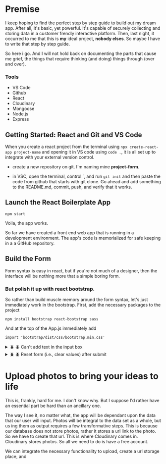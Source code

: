 # Premise

I keep hoping to find the perfect step by step guide to build out my dream app. After all, it's basic, yet powerful. It's capable of securely collecting and storing data in a customer frendly interactive platform. Then, last night, it occurred to me that this is **my** ideal project, **nobody elses**. So maybe I have to write that step by step guide. 

So here i go. And I will not hold back on documenting the parts that cause me grief, the things that require thinking (and doing) things through (over and over). 

### Tools

* VS Code
* Github
* React
* Cloudinary
* Mongoose
* Node.js
* Express


## Getting Started: React and Git and VS Code

When you create a react project from the terminal using ```npx create-react-app project-name``` and opening it in VS code using ```code .```, it is all set up to integrate with your external version control. 


* create a new repository on git. I'm naming mine **project-form**. 

* in VSC, open the terminal, control `, and run ```git init``` and then paste the code from github that starts with git clone. Go ahead and add something to the README.md, commit, push, and verify that it works. 

## Launch the React Boilerplate App

```npm start```

Voila, the app works. 

So far we have created a front end web app that is running in a development environment. The app's code is memorialized for safe keeping in a a GitHub repository. 

## Build the Form

Form syntax is easy in react, but if you're not much of a designer, then the interface will be nothing more that a simple boring form. 

### But polish it up with react bootstrap. 

So rather than build muscle memory around the form syntax, let's just immediately work in the bootstrap.  First, add the necessary packages to the project

```npm install bootstrap react-bootstrap sass```

And at the top of the App.js immediately add 

```import 'bootstrap/dist/css/bootstrap.min.css'```



<details>
  <summary> 🪲 🪲 Can't add text in the input box</summary>
  


Make sure it's labeled correctly. 

  **Example**
  ```js
<Form.Control
    onChange={handleChange}
    value={form.name}
    name='name' // I mislabeled this and it didn't work on the UI
    type='text'
    placeholder='Name'
/>
  ```
</details>



<details>
  <summary> 🪲 🪲 Reset form (i.e., clear values) after submit</summary>
  

Why was this hard??? Beats me. All I needed to do was add a command after the last step in the handle submit function, replacing the state with the original state. ```setForm('')```

  **Example**
  
  ```js
  const handleSubmit = event => {
    event.preventDefault()
    console.log(form)
    setForm('') // I just needed to add this
  }
```
</details>




# Upload photos to bring your ideas to life

This is, frankly, hard for me. I don't know why. But I suppose I'd rather have an essential part be hard than an ancillary one. 

The way I see it, no matter what, the app will be dependant upon the data that our user will input. Photos will be integral to the data set as a whole, but us ing them as output requires a few transformative steps. This is because our database does not store photos, rather it stores a url link to the photo. So we have to create that url. This is where Cloudinary comes in. Cloudinary stores photos. So all we need to do is have a free account.

We can integrate the necessary functionality to upload, create a url storage place, and 













